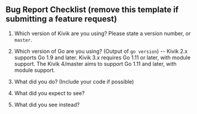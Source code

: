 ## Bug Report Checklist (remove this template if submitting a feature request)

1. Which version of Kivik are you using? Please state a version number, or `master`.

2. Which version of Go are you using? (Output of `go version`) -- Kivik 2.x supports Go 1.9 and later. Kivik 3.x requires Go 1.11 or later, with module support. The Kivik 4/master aims to support Go 1.11 and later, with module support.

3. What did you do? (Include your code if possible)

4. What did you expect to see?

5. What did you see instead?

